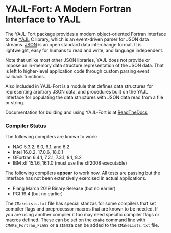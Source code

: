 YAJL-Fort: A Modern Fortran Interface to YAJL
=============================================
The YAJL-Fort package provides a modern object-oriented Fortran interface to
the [YAJL](http://lloyd.github.com/yajl/) C library, which is an event-driven
parser for JSON data streams. [JSON](http://www.json.org/) is an open standard
data interchange format. It is lightweight, easy for humans to read and write,
and language independent.

Note that unlike most other JSON libraries, YAJL does not provide or impose
an in-memory data structure representation of the JSON data. That is left to
higher-level application code through custom parsing event callback functions.

Also included in YAJL-Fort is a module that defines data structures for
representing arbitrary JSON data, and procedures built on the YAJL interface
for populating the data structures with JSON data read from a file or string.

Documentation for building and using YAJL-Fort is at
[ReadTheDocs](http://yajl-fort.readthedocs.io/)

### Compiler Status

The following compilers are known to work:

* NAG 5.3.2, 6.0, 6.1, and 6.2
* Intel 16.0.2, 17.0.6, 18.0.1
* GFortran 6.4.1, 7.2.1, 7.3.1, 8.1, 8.2
* IBM xlf 15.1.6, 16.1.0 (must use the xlf2008 executable)

The following compilers **appear** to work now. All tests are passing but
the interface has not been extensively exercised in actual applications.

* Flang March 2019 Binary Release (but no earlier)
* PGI 19.4 (but no earlier)

The ``CMakeLists.txt`` file has special stanzas for some compilers that set
compiler flags and preprocessor macros that are known to be needed. If you
are using another compiler it too may need specific compiler flags or macros
defined.  These can be set on the ``cmake`` command line with
``CMAKE_Fortran_FLAGS`` or a stanza can be added to the ``CMakeLists.txt``
file.
